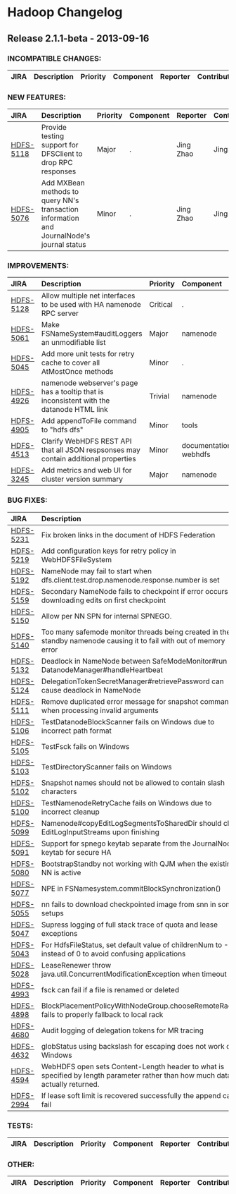 # Hadoop Changelog

## Release 2.1.1-beta - 2013-09-16

### INCOMPATIBLE CHANGES:

| JIRA | Description | Priority | Component | Reporter | Contributor |
|:---- |:---- | :--- |:---- |:---- |:---- |


### NEW FEATURES:

| JIRA | Description | Priority | Component | Reporter | Contributor |
|:---- |:---- | :--- |:---- |:---- |:---- |
| [HDFS-5118](https://issues.apache.org/jira/browse/HDFS-5118) | Provide testing support for DFSClient to drop RPC responses |  Major | . | Jing Zhao | Jing Zhao |
| [HDFS-5076](https://issues.apache.org/jira/browse/HDFS-5076) | Add MXBean methods to query NN's transaction information and JournalNode's journal status |  Minor | . | Jing Zhao | Jing Zhao |


### IMPROVEMENTS:

| JIRA | Description | Priority | Component | Reporter | Contributor |
|:---- |:---- | :--- |:---- |:---- |:---- |
| [HDFS-5128](https://issues.apache.org/jira/browse/HDFS-5128) | Allow multiple net interfaces to be used with HA namenode RPC server |  Critical | . | Kihwal Lee | Kihwal Lee |
| [HDFS-5061](https://issues.apache.org/jira/browse/HDFS-5061) | Make FSNameSystem#auditLoggers an unmodifiable list |  Major | namenode | Arpit Agarwal | Arpit Agarwal |
| [HDFS-5045](https://issues.apache.org/jira/browse/HDFS-5045) | Add more unit tests for retry cache to cover all AtMostOnce methods |  Minor | . | Jing Zhao | Jing Zhao |
| [HDFS-4926](https://issues.apache.org/jira/browse/HDFS-4926) | namenode webserver's page has a tooltip that is inconsistent with the datanode HTML link |  Trivial | namenode | Joseph Lorenzini | Vivek Ganesan |
| [HDFS-4905](https://issues.apache.org/jira/browse/HDFS-4905) | Add appendToFile command to "hdfs dfs" |  Minor | tools | Arpit Agarwal | Arpit Agarwal |
| [HDFS-4513](https://issues.apache.org/jira/browse/HDFS-4513) | Clarify WebHDFS REST API that all JSON respsonses may contain additional properties |  Minor | documentation, webhdfs | Tsz Wo Nicholas Sze | Tsz Wo Nicholas Sze |
| [HDFS-3245](https://issues.apache.org/jira/browse/HDFS-3245) | Add metrics and web UI for cluster version summary |  Major | namenode | Todd Lipcon | Ravi Prakash |


### BUG FIXES:

| JIRA | Description | Priority | Component | Reporter | Contributor |
|:---- |:---- | :--- |:---- |:---- |:---- |
| [HDFS-5231](https://issues.apache.org/jira/browse/HDFS-5231) | Fix broken links in the document of HDFS Federation |  Minor | . | Haohui Mai | Haohui Mai |
| [HDFS-5219](https://issues.apache.org/jira/browse/HDFS-5219) | Add configuration keys for retry policy in WebHDFSFileSystem |  Major | webhdfs | Haohui Mai | Haohui Mai |
| [HDFS-5192](https://issues.apache.org/jira/browse/HDFS-5192) | NameNode may fail to start when dfs.client.test.drop.namenode.response.number is set |  Minor | . | Jing Zhao | Jing Zhao |
| [HDFS-5159](https://issues.apache.org/jira/browse/HDFS-5159) | Secondary NameNode fails to checkpoint if error occurs downloading edits on first checkpoint |  Major | namenode | Aaron T. Myers | Aaron T. Myers |
| [HDFS-5150](https://issues.apache.org/jira/browse/HDFS-5150) | Allow per NN SPN for internal SPNEGO. |  Blocker | . | Kihwal Lee | Kihwal Lee |
| [HDFS-5140](https://issues.apache.org/jira/browse/HDFS-5140) | Too many safemode monitor threads being created in the standby namenode causing it to fail with out of memory error |  Blocker | ha | Arpit Gupta | Jing Zhao |
| [HDFS-5132](https://issues.apache.org/jira/browse/HDFS-5132) | Deadlock in NameNode between SafeModeMonitor#run and DatanodeManager#handleHeartbeat |  Blocker | namenode | Arpit Gupta | Kihwal Lee |
| [HDFS-5124](https://issues.apache.org/jira/browse/HDFS-5124) | DelegationTokenSecretManager#retrievePassword can cause deadlock in NameNode |  Blocker | namenode | Deepesh Khandelwal | Daryn Sharp |
| [HDFS-5111](https://issues.apache.org/jira/browse/HDFS-5111) | Remove duplicated error message for snapshot commands when processing invalid arguments |  Minor | snapshots | Jing Zhao | Jing Zhao |
| [HDFS-5106](https://issues.apache.org/jira/browse/HDFS-5106) | TestDatanodeBlockScanner fails on Windows due to incorrect path format |  Minor | test | Chuan Liu | Chuan Liu |
| [HDFS-5105](https://issues.apache.org/jira/browse/HDFS-5105) | TestFsck fails on Windows |  Minor | . | Chuan Liu | Chuan Liu |
| [HDFS-5103](https://issues.apache.org/jira/browse/HDFS-5103) | TestDirectoryScanner fails on Windows |  Minor | test | Chuan Liu | Chuan Liu |
| [HDFS-5102](https://issues.apache.org/jira/browse/HDFS-5102) | Snapshot names should not be allowed to contain slash characters |  Major | snapshots | Aaron T. Myers | Jing Zhao |
| [HDFS-5100](https://issues.apache.org/jira/browse/HDFS-5100) | TestNamenodeRetryCache fails on Windows due to incorrect cleanup |  Minor | test | Chuan Liu | Chuan Liu |
| [HDFS-5099](https://issues.apache.org/jira/browse/HDFS-5099) | Namenode#copyEditLogSegmentsToSharedDir should close EditLogInputStreams upon finishing |  Major | namenode | Chuan Liu | Chuan Liu |
| [HDFS-5091](https://issues.apache.org/jira/browse/HDFS-5091) | Support for spnego keytab separate from the JournalNode keytab for secure HA |  Minor | . | Jing Zhao | Jing Zhao |
| [HDFS-5080](https://issues.apache.org/jira/browse/HDFS-5080) | BootstrapStandby not working with QJM when the existing NN is active |  Major | ha, qjm | Jing Zhao | Jing Zhao |
| [HDFS-5077](https://issues.apache.org/jira/browse/HDFS-5077) | NPE in FSNamesystem.commitBlockSynchronization() |  Major | namenode | Konstantin Shvachko | Plamen Jeliazkov |
| [HDFS-5055](https://issues.apache.org/jira/browse/HDFS-5055) | nn fails to download checkpointed image from snn in some setups |  Blocker | namenode | Allen Wittenauer | Vinayakumar B |
| [HDFS-5047](https://issues.apache.org/jira/browse/HDFS-5047) | Supress logging of full stack trace of quota and lease exceptions |  Major | namenode | Kihwal Lee | Robert Parker |
| [HDFS-5043](https://issues.apache.org/jira/browse/HDFS-5043) | For HdfsFileStatus, set default value of childrenNum to -1 instead of 0 to avoid confusing applications |  Major | . | Brandon Li | Brandon Li |
| [HDFS-5028](https://issues.apache.org/jira/browse/HDFS-5028) | LeaseRenewer throw java.util.ConcurrentModificationException when timeout |  Major | . | zhaoyunjiong | zhaoyunjiong |
| [HDFS-4993](https://issues.apache.org/jira/browse/HDFS-4993) | fsck can fail if a file is renamed or deleted |  Major | . | Kihwal Lee | Robert Parker |
| [HDFS-4898](https://issues.apache.org/jira/browse/HDFS-4898) | BlockPlacementPolicyWithNodeGroup.chooseRemoteRack() fails to properly fallback to local rack |  Minor | namenode | Eric Sirianni | Tsz Wo Nicholas Sze |
| [HDFS-4680](https://issues.apache.org/jira/browse/HDFS-4680) | Audit logging of delegation tokens for MR tracing |  Major | namenode, security | Andrew Wang | Andrew Wang |
| [HDFS-4632](https://issues.apache.org/jira/browse/HDFS-4632) | globStatus using backslash for escaping does not work on Windows |  Major | test | Chris Nauroth | Chuan Liu |
| [HDFS-4594](https://issues.apache.org/jira/browse/HDFS-4594) | WebHDFS open sets Content-Length header to what is specified by length parameter rather than how much data is actually returned. |  Minor | webhdfs | Arpit Gupta | Chris Nauroth |
| [HDFS-2994](https://issues.apache.org/jira/browse/HDFS-2994) | If lease soft limit is recovered successfully the append can fail |  Major | . | Todd Lipcon | Tao Luo |


### TESTS:

| JIRA | Description | Priority | Component | Reporter | Contributor |
|:---- |:---- | :--- |:---- |:---- |:---- |


### OTHER:

| JIRA | Description | Priority | Component | Reporter | Contributor |
|:---- |:---- | :--- |:---- |:---- |:---- |


